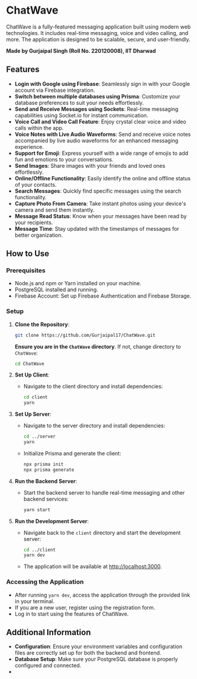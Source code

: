 # ChatWave


ChatWave is a fully-featured messaging application built using modern web technologies. It includes real-time messaging, voice and video calling, and more. The application is designed to be scalable, secure, and user-friendly.

**Made by Gurjaipal Singh (Roll No. 220120008), IIT Dharwad**

## Features

- **Login with Google using Firebase**: Seamlessly sign in with your Google account via Firebase integration.
- **Switch between multiple databases using Prisma**: Customize your database preferences to suit your needs effortlessly.
- **Send and Receive Messages using Sockets**: Real-time messaging capabilities using Socket.io for instant communication.
- **Voice Call and Video Call Feature**: Enjoy crystal clear voice and video calls within the app.
- **Voice Notes with Live Audio Waveforms**: Send and receive voice notes accompanied by live audio waveforms for an enhanced messaging experience.
- **Support for Emoji**: Express yourself with a wide range of emojis to add fun and emotions to your conversations.
- **Send Images**: Share images with your friends and loved ones effortlessly.
- **Online/Offline Functionality**: Easily identify the online and offline status of your contacts.
- **Search Messages**: Quickly find specific messages using the search functionality.
- **Capture Photo From Camera**: Take instant photos using your device's camera and send them instantly.
- **Message Read Status**: Know when your messages have been read by your recipients.
- **Message Time**: Stay updated with the timestamps of messages for better organization.

## How to Use

### Prerequisites

- Node.js and npm or Yarn installed on your machine.
- PostgreSQL installed and running.
- Firebase Account: Set up Firebase Authentication and Firebase Storage.

### Setup

1. **Clone the Repository**:
    ```sh
    git clone https://github.com/Gurjaipal17/ChatWave.git
    ```

    **Ensure you are in the `ChatWave` directory**. If not, change directory to `ChatWave`:
    ```sh
    cd ChatWave
    ```

2. **Set Up Client**:
    - Navigate to the client directory and install dependencies:
      ```sh
      cd client
      yarn
      ```
 

3. **Set Up Server**:
    - Navigate to the server directory and install dependencies:
      ```sh
      cd ../server
      yarn
      ```
    - Initialize Prisma and generate the client:
      ```sh
      npx prisma init
      npx prisma generate
      ```
    

4. **Run the Backend Server**:
    - Start the backend server to handle real-time messaging and other backend services:
      ```sh
      yarn start
      ```

5. **Run the Development Server**:
    - Navigate back to the `client` directory and start the development server:
      ```sh
      cd ../client
      yarn dev
      ```
    - The application will be available at [http://localhost:3000](http://localhost:3000).

### Accessing the Application

- After running `yarn dev`, access the application through the provided link in your terminal.
- If you are a new user, register using the registration form.
- Log in to start using the features of ChatWave.

## Additional Information

- **Configuration**: Ensure your environment variables and configuration files are correctly set up for both the backend and frontend.
- **Database Setup**: Make sure your PostgreSQL database is properly configured and connected.
- 




